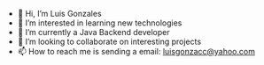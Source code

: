 - 👋 Hi, I’m Luis Gonzales
- 👀 I’m interested in learning new technologies
- 🌱 I’m currently a Java Backend developer
- 💞️ I’m looking to collaborate on interesting projects
- 📫 How to reach me is sending a email: luisgonzacc@yahoo.com

<!---
lgonzalescc/lgonzalescc is a ✨ special ✨ repository because its `README.md` (this file) appears on your GitHub profile.
You can click the Preview link to take a look at your changes.
--->
